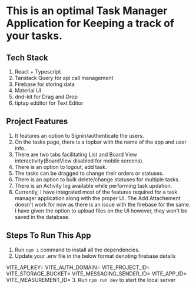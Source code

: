 # This is an optimal Task Manager Application for Keeping a track of your tasks.

## Tech Stack

1. React + Typescript
2. Tanstack Query for api call management
3. Firebase for storing data
4. Material UI
5. dnd-kit for Drag and Drop
6. tiptap edditor for Text Editor


## Project Features

1. It features an option to Signin/authenticate the users.
2. On the tasks page, there is a topbar with the name of the app and user info.
3. There are two tabs facilitating List and Board View interactivity(BoardView disabled for mobile screens).
4. There is an option to logout, add task.
5. The tasks can be dragged to change their orders or statuses.
6. There is an option to bulk delete/change statuses for multiple tasks.
7. There is an Activity log available while performing task updation.
8. Currently, I have integrated most of the features required for a task manager application along with the proper UI. The Add Attachement doesn't work for now as there is an issue with the firebase for the same. I have given the option to upload files on the UI however, they won't be saved in the database.


## Steps To Run This App

1. Run `npm i` command to install all the dependencies.
2. Update your .env file in the below format denoting firebase details

  VITE_API_KEY=
  VITE_AUTH_DOMAIN=
  VITE_PROJECT_ID=
  VITE_STORAGE_BUCKET=
  VITE_MESSAGING_SENDER_ID=
  VITE_APP_ID=
  VITE_MEASUREMENT_ID=
3. Run `npm run dev` to start the local server